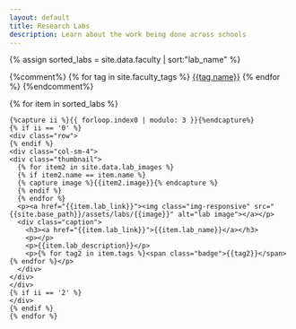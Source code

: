 ```yaml
---
layout: default
title: Research Labs
description: Learn about the work being done across schools
---
```


{% assign sorted_labs = site.data.faculty | sort:"lab_name" %}

<div class="container">

{%comment%}
{% for tag in site.faculty_tags %}
  <a href="{{tag.link}}"><span class="badge">{{tag.name}}</span></a>
{% endfor %}
{%endcomment%}

{% for item in sorted_labs %}

    {%capture ii %}{{ forloop.index0 | modulo: 3 }}{%endcapture%}
    {% if ii == '0' %}
    <div class="row">
    {% endif %}
    <div class="col-sm-4">
    <div class="thumbnail">
      {% for item2 in site.data.lab_images %}
      {% if item2.name == item.name %}
      {% capture image %}{{item2.image}}{% endcapture %}     
      {% endif %}
      {% endfor %}
      <p><a href="{{item.lab_link}}"><img class="img-responsive" src="{{site.base_path}}/assets/labs/{{image}}" alt="lab image"></a></p>
      <div class="caption">
        <h3><a href="{{item.lab_link}}">{{item.lab_name}}</a></h3>
        <p></p>
        <p>{{item.lab_description}}</p>
        <p>{% for tag2 in item.tags %}<span class="badge">{{tag2}}</span> {% endfor %}</p>
      </div>
    </div>
    </div>
    {% if ii == '2' %}
    </div>
    {% endif %}
    {% endfor %}
</div>

